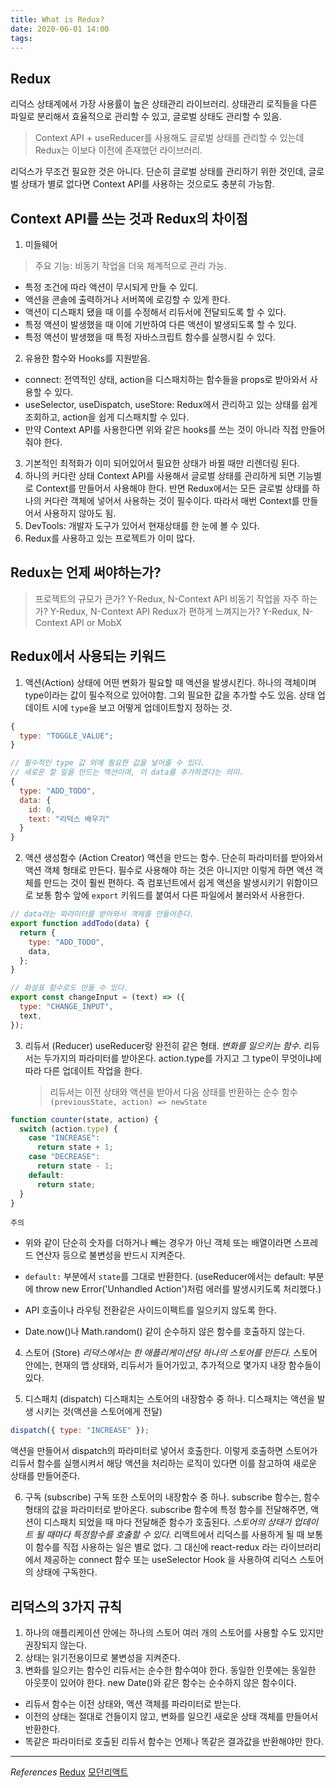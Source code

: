 ```yaml
---
title: What is Redux?
date: 2020-06-01 14:00
tags:
---
```


## Redux

리덕스 상태계에서 가장 사용률이 높은 상태관리 라이브러리. 상태관리 로직들을 다른 파일로 분리해서 효율적으로 관리할 수 있고, 글로벌 상태도 관리할 수 있음.

> Context API + useReducer를 사용해도 글로벌 상태를 관리할 수 있는데 Redux는 이보다 이전에 존재했던 라이브러리.

리덕스가 무조건 필요한 것은 아니다. 단순히 글로벌 상태를 관리하기 위한 것인데, 글로벌 상태가 별로 없다면 Context API를 사용하는 것으로도 충분히 가능함.

## Context API를 쓰는 것과 Redux의 차이점

1. 미들웨어

> 주요 기능: 비동기 작업을 더욱 체계적으로 관리 가능.

- 특정 조건에 따라 액션이 무시되게 만들 수 있디.
- 액션을 콘솔에 출력하거나 서버쪽에 로깅할 수 있게 한다.
- 액션이 디스패치 됐을 때 이를 수정해서 리듀서에 전달되도록 할 수 있다.
- 특정 액션이 발생했을 때 이에 기반하여 다른 액션이 발생되도록 할 수 있다.
- 특정 액션이 발생했을 때 특정 자바스크립트 함수를 실행시킬 수 있다.

2. 유용한 함수와 Hooks를 지원받음.

- connect: 전역적인 상태, action을 디스패치하는 함수들을 props로 받아와서 사용할 수 있다.
- useSelector, useDispatch, useStore: Redux에서 관리하고 있는 상태를 쉽게 조회하고, action을 쉽게 디스패치할 수 있다.
- 만약 Context API를 사용한다면 위와 같은 hooks를 쓰는 것이 아니라 직접 만들어줘야 한다.

3. 기본적인 최적화가 이미 되어있어서 필요한 상태가 바뀔 때만 리렌더링 된다.
4. 하나의 커다란 상태
   Context API를 사용해서 글로벌 상태를 관리하게 되면 기능별로 Context를 만들어서 사용해야 한다. 반면 Redux에서는 모든 글로벌 상태를 하나의 커다란 객체에 넣어서 사용하는 것이 필수이다. 따라서 매번 Context를 만들어서 사용하지 않아도 됨.
5. DevTools: 개발자 도구가 있어서 현재상태를 한 눈에 볼 수 있다.
6. Redux를 사용하고 있는 프로젝트가 이미 많다.

## Redux는 언제 써야하는가?

> 프로젝트의 규모가 큰가? Y-Redux, N-Context API
> 비동기 작업을 자주 하는가? Y-Redux, N-Context API
> Redux가 편하게 느껴지는가? Y-Redux, N-Context API or MobX

## Redux에서 사용되는 키워드

1. 액션(Action)
   상태에 어떤 변화가 필요할 때 액션을 발생시킨다. 하나의 객체이며 type이라는 값이 필수적으로 있어야함. 그외 필요한 값을 추가할 수도 있음. 상태 업데이트 시에 `type`을 보고 어떻게 업데이트할지 정하는 것.

```javascript
{
  type: "TOGGLE_VALUE";
}

// 필수적인 type 값 외에 필요한 값을 넣어줄 수 있다.
// 새로운 할 일을 만드는 액션이며, 이 data를 추가하겠다는 의미.
{
  type: "ADD_TODO",
  data: {
    id: 0,
    text: "리덕스 배우기"
  }
}
```

2. 액션 생성함수 (Action Creator)
   액션을 만드는 함수. 단순히 파라미터를 받아와서 액션 객체 형태로 만든다. 필수로 사용해야 하는 것은 아니지만 이렇게 하면 액션 객체를 만드는 것이 훨씬 편하다. 즉 컴포넌트에서 쉽게 액션을 발생시키기 위함이므로 보통 함수 앞에 `export` 키워드를 붙여서 다른 파일에서 불러와서 사용한다.

```javascript
// data라는 파라미터를 받아와서 객체를 만들어준다.
export function addTodo(data) {
  return {
    type: "ADD_TODO",
    data,
  };
}

// 화살표 함수로도 만들 수 있다.
export const changeInput = (text) => ({
  type: "CHANGE_INPUT",
  text,
});
```

3. 리듀서 (Reducer)
   useReducer랑 완전히 같은 형태. _변화를 일으키는 함수._ 리듀서는 두가지의 파라미터를 받아온다. action.type를 가지고 그 type이 무엇이냐에 따라 다른 업데이트 작업을 한다.

   > 리듀서는 이전 상태와 액션을 받아서 다음 상태를 반환하는 순수 함수
   > `(previousState, action) => newState`

```javascript
function counter(state, action) {
  switch (action.type) {
    case "INCREASE":
      return state + 1;
    case "DECREASE":
      return state - 1;
    default:
      return state;
  }
}
```

`주의`

- 위와 같이 단순히 숫자를 더하거나 빼는 경우가 아닌 객체 또는 배열이라면 스프레드 연산자 등으로 불변성을 반드시 지켜준다.

- `default:` 부분에서 `state`를 그대로 반환한다. (useReducer에서는 default: 부분에 throw new Error('Unhandled Action')처럼 에러를 발생시키도록 처리했다.)

- API 호출이나 라우팅 전환같은 사이드이펙트를 일으키지 않도록 한다.
- Date.now()나 Math.random() 같이 순수하지 않은 함수를 호출하지 않는다.

4. 스토어 (Store)
   _리덕스에서는 한 애플리케이션당 하나의 스토어를 만든다._ 스토어 안에는, 현재의 앱 상태와, 리듀서가 들어가있고, 추가적으로 몇가지 내장 함수들이 있다.

5. 디스패치 (dispatch)
   디스패치는 스토어의 내장함수 중 하나. 디스패치는 액션을 발생 시키는 것(액션을 스토어에게 전달)

```javascript
dispatch({ type: "INCREASE" });
```

액션을 만들어서 dispatch의 파라미터로 넣어서 호출한다. 이렇게 호출하면 스토어가 리듀서 함수를 실행시켜서 해당 액션을 처리하는 로직이 있다면 이를 참고하여 새로운 상태를 만들어준다.

6. 구독 (subscribe)
   구독 또한 스토어의 내장함수 중 하나. subscribe 함수는, 함수 형태의 값을 파라미터로 받아온다. subscribe 함수에 특정 함수를 전달해주면, 액션이 디스패치 되었을 때 마다 전달해준 함수가 호출된다. _스토어의 상태가 업데이트 될 때마다 특정함수를 호출할 수 있다._ 리액트에서 리덕스를 사용하게 될 때 보통 이 함수를 직접 사용하는 일은 별로 없다. 그 대신에 react-redux 라는 라이브러리에서 제공하는 connect 함수 또는 useSelector Hook 을 사용하여 리덕스 스토어의 상태에 구독한다.

## 리덕스의 3가지 규칙

1. 하나의 애플리케이션 안에는 하나의 스토어
   여러 개의 스토어를 사용할 수도 있지만 권장되지 않는다.
2. 상태는 읽기전용이므로 불변성을 지켜준다.
3. 변화를 일으키는 함수인 리듀서는 순수한 함수여야 한다. 동일한 인풋에는 동일한 아웃풋이 있어야 한다. new Date()와 같은 함수는 순수하지 않은 함수이다.

- 리듀서 함수는 이전 상태와, 액션 객체를 파라미터로 받는다.
- 이전의 상태는 절대로 건들이지 않고, 변화를 일으킨 새로운 상태 객체를 만들어서 반환한다.
- 똑같은 파라미터로 호출된 리듀서 함수는 언제나 똑같은 결과값을 반환해야만 한다.

---

_References_
[Redux](https://lunit.gitbook.io/redux-in-korean/basics/reducers)
[모던리액트](https://react.vlpt.us/redux/01-keywords.html)
